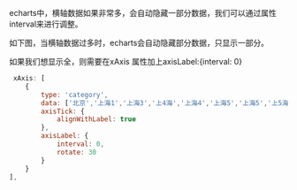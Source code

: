 echarts中，横轴数据如果非常多，会自动隐藏一部分数据，我们可以通过属性interval来进行调整。

如下图，当横轴数据过多时，echarts会自动隐藏部分数据，只显示一部分。


如果我们想显示全，则需要在xAxis 属性加上axisLabel:{interval: 0}

```js
 xAxis: [
    {
        type: 'category',
        data: ['北京','上海1','上海3','上4海','上海4','上海5','上海5','上5海','上海4'],
        axisTick: {
            alignWithLabel: true
        },
        axisLabel: {
            interval: 0,
            rotate: 30
        }
    }
],
```
